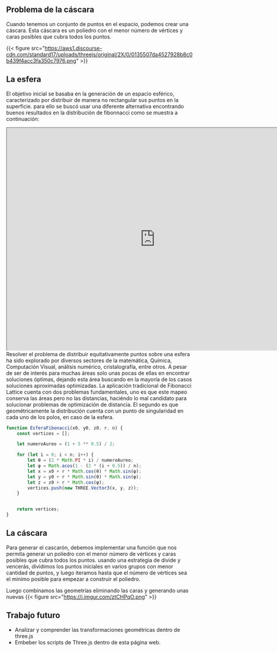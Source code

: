 ## Problema de la cáscara

Cuando tenemos un conjunto de puntos en el espacio, podemos crear una cáscara.
Esta cáscara es un poliedro con el menor número de vértices y caras posibles que cubra todos los puntos.

{{< figure src="https://aws1.discourse-cdn.com/standard17/uploads/threejs/original/2X/0/0135507da4527928b8c0b439f4acc3fa350c7976.png"  >}}

## La esfera

El objetivo inicial se basaba en la generación de un espacio esférico, caracterizado por distribuir de manera no rectangular sus puntos en la superficie. para ello se buscó usar una diferente alternativa encontrando buenos resultados en la distribución de fibonnacci como se muestra a continuación:


                
<iframe src="https://editor.p5js.org/degarzonm/full/JjB1zo4f5"
width="800"
height="600"
></iframe>
Resolver el problema de distribuir equitativamente puntos sobre una esfera ha sido explorado por diversos sectores de la matemática, Química, Computación Visual, análisis numérico, cristalografía, entre otros. A pesar de ser de interés para muchas áreas solo unas pocas de ellas en encontrar soluciones óptimas, dejando esta área buscando en la mayoría de los casos soluciones aproximadas optimizadas. La aplicación tradicional de Fibonacci Lattice cuenta con dos problemas fundamentales, uno es que este mapeo conserva las áreas pero no las distancias, haciéndo lo mal candidato para solucionar problemas de optimización de distancia. El segundo es que geométricamente la distribución cuenta con un punto de singularidad en cada uno de los polos, en caso de la esfera.


```js
function EsferaFibonacci(x0, y0, z0, r, n) {
    const vertices = [];

    let numeroAureo = (1 + 5 ** 0.5) / 2;

    for (let i = 0; i < n; i++) {
        let θ = (2 * Math.PI * i) / numeroAureo;
        let φ = Math.acos(1 - (2 * (i + 0.5)) / n);
        let x = x0 + r * Math.cos(θ) * Math.sin(φ);
        let y = y0 + r * Math.sin(θ) * Math.sin(φ);
        let z = z0 + r * Math.cos(φ);
        vertices.push(new THREE.Vector3(x, y, z));
    }


    return vertices;
}
```

## La cáscara
Para generar el cascarón, debemos implementar una función que nos permita generar un poliedro con el menor número de vértices y caras posibles que cubra todos los puntos. usando una estrategia de divide y vencerás, dividimos los puntos iniciales en varios grupos con menor cantidad de puntos, y luego iteramos hasta que el número de vértices sea el mínimo posible para empezar a construir el poliedro.

Luego combinamos las geometrías eliminando las caras y generando unas nuevas
{{< figure src="https://i.imgur.com/ztCHPqO.png"  >}}

## Trabajo futuro

- Analizar y comprender las transformaciones geométricas dentro de three.js
- Embeber los scripts de Three.js dentro de esta página web.
